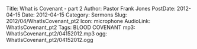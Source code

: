 Title: What is Covenant - part 2
Author: Pastor Frank Jones
PostDate: 2012-04-15
Date: 2012-04-15
Category: Sermons
Slug: 2012/04/WhatIsCovenant_pt2
Icon: microphone
AudioLink: WhatIsCovenant_pt2
Tags: BLOOD COVENANT
mp3: WhatIsCovenant_pt2/04152012.mp3
ogg: WhatIsCovenant_pt2/04152012.ogg
